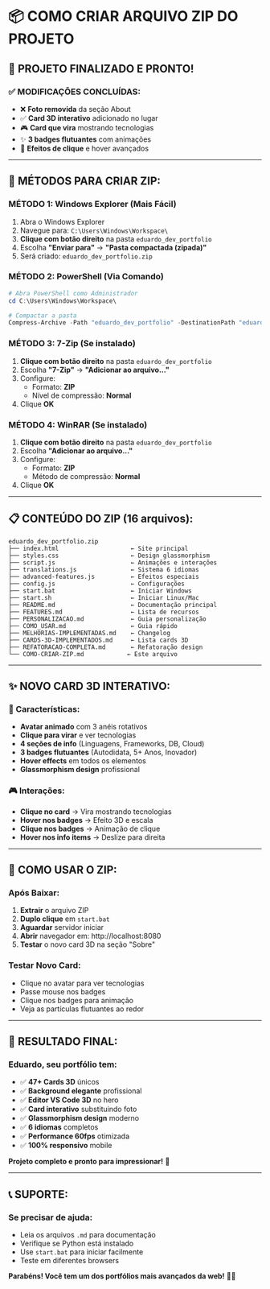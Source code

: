 # 📦 COMO CRIAR ARQUIVO ZIP DO PROJETO

## 🚀 **PROJETO FINALIZADO E PRONTO!**

### ✅ **MODIFICAÇÕES CONCLUÍDAS:**
- ❌ **Foto removida** da seção About
- ✅ **Card 3D interativo** adicionado no lugar
- 🎮 **Card que vira** mostrando tecnologias
- ✨ **3 badges flutuantes** com animações
- 🎯 **Efeitos de clique** e hover avançados

---

## 📁 **MÉTODOS PARA CRIAR ZIP:**

### **MÉTODO 1: Windows Explorer (Mais Fácil)**
1. Abra o Windows Explorer
2. Navegue para: `C:\Users\Windows\Workspace\`
3. **Clique com botão direito** na pasta `eduardo_dev_portfolio`
4. Escolha **"Enviar para"** → **"Pasta compactada (zipada)"**
5. Será criado: `eduardo_dev_portfolio.zip`

### **MÉTODO 2: PowerShell (Via Comando)**
```powershell
# Abra PowerShell como Administrador
cd C:\Users\Windows\Workspace\

# Compactar a pasta
Compress-Archive -Path "eduardo_dev_portfolio" -DestinationPath "eduardo_dev_portfolio.zip"
```

### **MÉTODO 3: 7-Zip (Se instalado)**
1. **Clique com botão direito** na pasta `eduardo_dev_portfolio`
2. Escolha **"7-Zip"** → **"Adicionar ao arquivo..."**
3. Configure:
   - Formato: **ZIP**
   - Nível de compressão: **Normal**
4. Clique **OK**

### **MÉTODO 4: WinRAR (Se instalado)**
1. **Clique com botão direito** na pasta `eduardo_dev_portfolio`
2. Escolha **"Adicionar ao arquivo..."**
3. Configure:
   - Formato: **ZIP**
   - Método de compressão: **Normal**
4. Clique **OK**

---

## 📋 **CONTEÚDO DO ZIP (16 arquivos):**

```
eduardo_dev_portfolio.zip
├── index.html                    ← Site principal
├── styles.css                    ← Design glassmorphism
├── script.js                     ← Animações e interações
├── translations.js               ← Sistema 6 idiomas
├── advanced-features.js          ← Efeitos especiais
├── config.js                     ← Configurações
├── start.bat                     ← Iniciar Windows
├── start.sh                      ← Iniciar Linux/Mac
├── README.md                     ← Documentação principal
├── FEATURES.md                   ← Lista de recursos
├── PERSONALIZACAO.md             ← Guia personalização
├── COMO_USAR.md                  ← Guia rápido
├── MELHORIAS-IMPLEMENTADAS.md    ← Changelog
├── CARDS-3D-IMPLEMENTADOS.md     ← Lista cards 3D
├── REFATORACAO-COMPLETA.md       ← Refatoração design
└── COMO-CRIAR-ZIP.md            ← Este arquivo
```

---

## ✨ **NOVO CARD 3D INTERATIVO:**

### **🎯 Características:**
- **Avatar animado** com 3 anéis rotativos
- **Clique para virar** e ver tecnologias
- **4 seções de info** (Linguagens, Frameworks, DB, Cloud)
- **3 badges flutuantes** (Autodidata, 5+ Anos, Inovador)
- **Hover effects** em todos os elementos
- **Glassmorphism design** profissional

### **🎮 Interações:**
- **Clique no card** → Vira mostrando tecnologias
- **Hover nos badges** → Efeito 3D e escala
- **Clique nos badges** → Animação de clique
- **Hover nos info items** → Deslize para direita

---

## 🚀 **COMO USAR O ZIP:**

### **Após Baixar:**
1. **Extrair** o arquivo ZIP
2. **Duplo clique** em `start.bat`
3. **Aguardar** servidor iniciar
4. **Abrir** navegador em: http://localhost:8080
5. **Testar** o novo card 3D na seção "Sobre"

### **Testar Novo Card:**
- Clique no avatar para ver tecnologias
- Passe mouse nos badges
- Clique nos badges para animação
- Veja as partículas flutuantes ao redor

---

## 🎯 **RESULTADO FINAL:**

### **Eduardo, seu portfólio tem:**
- ✅ **47+ Cards 3D** únicos
- ✅ **Background elegante** profissional
- ✅ **Editor VS Code 3D** no hero
- ✅ **Card interativo** substituindo foto
- ✅ **Glassmorphism design** moderno
- ✅ **6 idiomas** completos
- ✅ **Performance 60fps** otimizada
- ✅ **100% responsivo** mobile

**Projeto completo e pronto para impressionar!** 🌟

---

## 📞 **SUPORTE:**

### **Se precisar de ajuda:**
- Leia os arquivos `.md` para documentação
- Verifique se Python está instalado
- Use `start.bat` para iniciar facilmente
- Teste em diferentes browsers

**Parabéns! Você tem um dos portfólios mais avançados da web!** 🚀✨